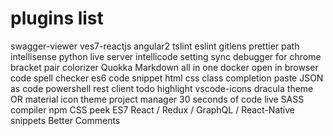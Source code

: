 # plugins list
swagger-viewer
ves7-reactjs
angular2
tslint
eslint
gitlens
prettier
path intellisense
python
live server
intellicode
setting sync
debugger for chrome
bracket pair colorizer
Quokka
Markdown all in one
docker
open in browser
code spell checker
es6 code snippet
html css class completion
paste JSON as code
powershell
rest client
todo highlight
vscode-icons
dracula theme OR material icon theme
project manager
30 seconds of code
live SASS compiler
npm
CSS peek
ES7 React / Redux / GraphQL / React-Native snippets
Better Comments